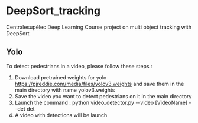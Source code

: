 # DeepSort_tracking
Centralesupélec Deep Learning Course project on multi object tracking with DeepSort

## Yolo
To detect pedestrians in a video, please follow these steps :
1. Download pretrained weights for yolo https://pjreddie.com/media/files/yolov3.weights and save them in the main directory with name yolov3.weights
2. Save the video you want to detect pedestrians on it in the main directory 
3. Launch the command : python video_detector.py --video [VideoName] --det det
4. A video with detections will be launch
